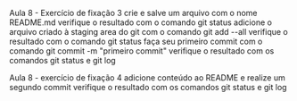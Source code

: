 Aula 8 - Exercício de fixação 3
crie e salve um arquivo com o nome README.md
verifique o resultado com o comando git status
adicione o arquivo criado à staging area do git com o comando git add --all
verifique o resultado com o comando git status
faça seu primeiro commit com o comando git commit -m "primeiro commit"
verifique o resultado com os comandos git status e git log

Aula 8 - exercício de fixação 4
adicione conteúdo ao README e realize um segundo commit
verifique o resultado com os comandos git status e git log